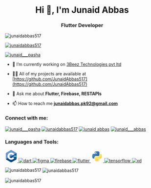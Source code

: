 <h1 align="center">Hi 👋, I'm Junaid Abbas</h1>
<h3 align="center">Flutter Developer</h3>

<p align="left"> <img src="https://komarev.com/ghpvc/?username=junaidabbas517&label=Profile%20views&color=0e75b6&style=flat" alt="junaidabbas517" /> </p>

<p align="left"> <a href="https://github.com/ryo-ma/github-profile-trophy"><img src="https://github-profile-trophy.vercel.app/?username=junaidabbas517" alt="junaidabbas517" /></a> </p>

<p align="left"> <a href="https://twitter.com/junaid___pasha" target="blank"><img src="https://img.shields.io/twitter/follow/junaid___pasha?logo=twitter&style=for-the-badge" alt="junaid___pasha" /></a> </p>

- 🔭 I’m currently working on [3Beez Technologies pvt ltd](https://3beeztech.com/)

- 👨‍💻 All of my projects are available at [https://github.com/JunaidAbbas517](https://github.com/JunaidAbbas517)

- 💬 Ask me about **Flutter, Firebase, RESTAPIs**

- 📫 How to reach me **junaidabbas.pk92@gmail.com**

<h3 align="left">Connect with me:</h3>
<p align="left">
<a href="https://twitter.com/junaid___pasha" target="blank"><img align="center" src="https://raw.githubusercontent.com/rahuldkjain/github-profile-readme-generator/master/src/images/icons/Social/twitter.svg" alt="junaid___pasha" height="30" width="40" /></a>
<a href="https://linkedin.com/in/junaidabbas517" target="blank"><img align="center" src="https://raw.githubusercontent.com/rahuldkjain/github-profile-readme-generator/master/src/images/icons/Social/linked-in-alt.svg" alt="junaidabbas517" height="30" width="40" /></a>
<a href="https://fb.com/junaid abbas" target="blank"><img align="center" src="https://raw.githubusercontent.com/rahuldkjain/github-profile-readme-generator/master/src/images/icons/Social/facebook.svg" alt="junaid abbas" height="30" width="40" /></a>
<a href="https://instagram.com/junaid___abbas" target="blank"><img align="center" src="https://raw.githubusercontent.com/rahuldkjain/github-profile-readme-generator/master/src/images/icons/Social/instagram.svg" alt="junaid___abbas" height="30" width="40" /></a>
</p>

<h3 align="left">Languages and Tools:</h3>
<p align="left"> <a href="https://www.w3schools.com/cpp/" target="_blank" rel="noreferrer"> <img src="https://raw.githubusercontent.com/devicons/devicon/master/icons/cplusplus/cplusplus-original.svg" alt="cplusplus" width="40" height="40"/> </a> <a href="https://dart.dev" target="_blank" rel="noreferrer"> <img src="https://www.vectorlogo.zone/logos/dartlang/dartlang-icon.svg" alt="dart" width="40" height="40"/> </a> <a href="https://www.figma.com/" target="_blank" rel="noreferrer"> <img src="https://www.vectorlogo.zone/logos/figma/figma-icon.svg" alt="figma" width="40" height="40"/> </a> <a href="https://firebase.google.com/" target="_blank" rel="noreferrer"> <img src="https://www.vectorlogo.zone/logos/firebase/firebase-icon.svg" alt="firebase" width="40" height="40"/> </a> <a href="https://flutter.dev" target="_blank" rel="noreferrer"> <img src="https://www.vectorlogo.zone/logos/flutterio/flutterio-icon.svg" alt="flutter" width="40" height="40"/> </a> <a href="https://www.python.org" target="_blank" rel="noreferrer"> <img src="https://raw.githubusercontent.com/devicons/devicon/master/icons/python/python-original.svg" alt="python" width="40" height="40"/> </a> <a href="https://www.tensorflow.org" target="_blank" rel="noreferrer"> <img src="https://www.vectorlogo.zone/logos/tensorflow/tensorflow-icon.svg" alt="tensorflow" width="40" height="40"/> </a> <a href="https://www.adobe.com/products/xd.html" target="_blank" rel="noreferrer"> <img src="https://cdn.worldvectorlogo.com/logos/adobe-xd.svg" alt="xd" width="40" height="40"/> </a> </p>

<p><img align="left" src="https://github-readme-stats.vercel.app/api/top-langs?username=junaidabbas517&show_icons=true&locale=en&layout=compact" alt="junaidabbas517" /></p>

<p>&nbsp;<img align="center" src="https://github-readme-stats.vercel.app/api?username=junaidabbas517&show_icons=true&locale=en" alt="junaidabbas517" /></p>

<p><img align="center" src="https://github-readme-streak-stats.herokuapp.com/?user=junaidabbas517&" alt="junaidabbas517" /></p>
